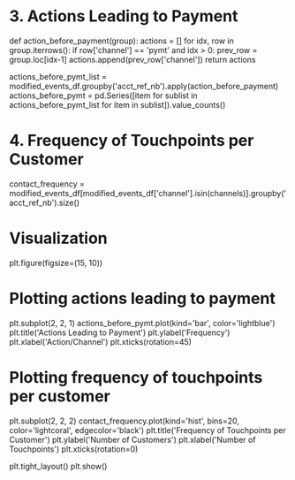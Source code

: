 # 3. Actions Leading to Payment
def action_before_payment(group):
    actions = []
    for idx, row in group.iterrows():
        if row['channel'] == 'pymt' and idx > 0:
            prev_row = group.loc[idx-1]
            actions.append(prev_row['channel'])
    return actions

actions_before_pymt_list = modified_events_df.groupby('acct_ref_nb').apply(action_before_payment)
actions_before_pymt = pd.Series([item for sublist in actions_before_pymt_list for item in sublist]).value_counts()

# 4. Frequency of Touchpoints per Customer
contact_frequency = modified_events_df[modified_events_df['channel'].isin(channels)].groupby('acct_ref_nb').size()

# Visualization
plt.figure(figsize=(15, 10))

# Plotting actions leading to payment
plt.subplot(2, 2, 1)
actions_before_pymt.plot(kind='bar', color='lightblue')
plt.title('Actions Leading to Payment')
plt.ylabel('Frequency')
plt.xlabel('Action/Channel')
plt.xticks(rotation=45)

# Plotting frequency of touchpoints per customer
plt.subplot(2, 2, 2)
contact_frequency.plot(kind='hist', bins=20, color='lightcoral', edgecolor='black')
plt.title('Frequency of Touchpoints per Customer')
plt.ylabel('Number of Customers')
plt.xlabel('Number of Touchpoints')
plt.xticks(rotation=0)

plt.tight_layout()
plt.show()
